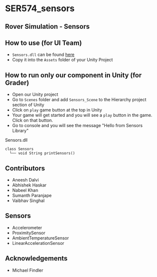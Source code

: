 # SER574_sensors

## Rover Simulation - Sensors

## How to use (for UI Team)
- `Sensors.dll` can be found [here](https://github.com/aneeshdalvi/SER574_sensors/tree/master/Assets/Scenes)
- Copy it into the `Assets` folder of your Unity Project 

## How to run only our component in Unity (for Grader)
- Open our Unity project
- Go to `Scenes` folder and add `Sensors_Scene` to the Hierarchy project section of Unity
- Click on `play` game button at the top in Unity
- Your game will get started and you will see a `play` button in the game. Click on that button.
- Go to console and you will see the message "Hello from Sensors Library" 

Sensors.dll

```
class Sensors
  └── void String printSensors()
  ```
  
## Contributors
- Aneesh Dalvi
- Abhishek Haskar
- Nabeel Khan
- Sumanth Paranjape
- Vaibhav Singhal

## Sensors
 - Accelerometer
 - ProximitySensor
 - AmbientTemperatureSensor
 - LinearAccelerationSensor

## Acknowledgements
- Michael Findler
